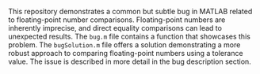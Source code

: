 This repository demonstrates a common but subtle bug in MATLAB related to floating-point number comparisons.  Floating-point numbers are inherently imprecise, and direct equality comparisons can lead to unexpected results. The `bug.m` file contains a function that showcases this problem.  The `bugSolution.m` file offers a solution demonstrating a more robust approach to comparing floating-point numbers using a tolerance value. The issue is described in more detail in the bug description section.